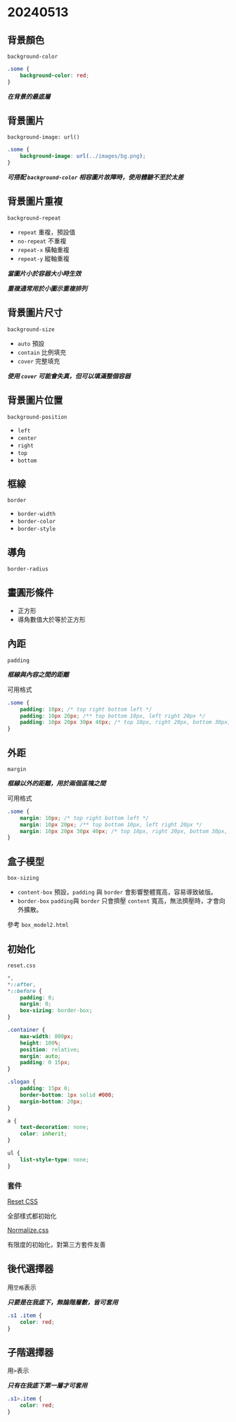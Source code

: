# 20240513

## 背景顏色

`background-color`

```css
.some {
    background-color: red;
}
```

***在背景的最底層***

## 背景圖片

`background-image: url()`

```css
.some {
    background-image: url(../images/bg.png);
}
```

***可搭配 `background-color` 相容圖片故障時，使用體驗不至於太差***

## 背景圖片重複

`background-repeat`

- `repeat` 重複，預設值
- `no-repeat` 不重複
- `repeat-x` 橫軸重複
- `repeat-y` 縱軸重複

***當圖片小於容器大小時生效***

***重複通常用於小圖示重複排列***

## 背景圖片尺寸

`background-size`

- `auto` 預設
- `contain` 比例填充
- `cover` 完整填充

***使用 `cover` 可能會失真，但可以填滿整個容器***

## 背景圖片位置

`background-position`

- `left`
- `center`
- `right`
- `top`
- `bottom`

## 框線

`border`

- `border-width`
- `border-color`
- `border-style`

## 導角

`border-radius`

## 畫圓形條件

- 正方形
- 導角數值大於等於正方形

## 內距

`padding`

***框線與內容之間的距離***

可用格式

```css
.some {
    padding: 10px; /* top right bottom left */
    padding: 10px 20px; /** top bottom 10px, left right 20px */
    padding: 10px 20px 30px 40px; /* top 10px, right 20px, bottom 30px, left 40px */
}
```

## 外距

`margin`

***框線以外的距離，用於兩個區塊之間***

可用格式

```css
.some {
    margin: 10px; /* top right bottom left */
    margin: 10px 20px; /** top bottom 10px, left right 20px */
    margin: 10px 20px 30px 40px; /* top 10px, right 20px, bottom 30px, left 40px */
}
```

## 盒子模型

`box-sizing`

- `content-box` 預設，`padding` 與 `border` 會影響整體寬高，容易導致破版。
- `border-box` `padding`與 `border` 只會擠壓 `content` 寬高，無法擠壓時，才會向外擴散。

參考 `box_model2.html`

## 初始化

`reset.css`

```css
*,
*::after,
*::before {
    padding: 0;
    margin: 0;
    box-sizing: border-box;
}

.container {
    max-width: 800px;
    height: 100%;
    position: relative;
    margin: auto;
    padding: 0 15px;
}

.slogan {
    padding: 15px 0;
    border-bottom: 1px solid #000;
    margin-bottom: 20px;
}

a {
    text-decoration: none;
    color: inherit;
}

ul {
    list-style-type: none;
}
```

### 套件
[Reset CSS](https://meyerweb.com/eric/tools/css/reset/)

全部樣式都初始化

[Normalize.css](https://necolas.github.io/normalize.css/)

有限度的初始化，對第三方套件友善

## 後代選擇器

用`空格`表示

***只要是在我底下，無論階層數，皆可套用***

```css
.s1 .item {
    color: red;
}
```

## 子階選擇器

用`>`表示

***只有在我底下第一層才可套用***

```css
.s1>.item {
    color: red;
}
```
